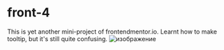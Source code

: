 # front-4
This is yet another mini-project of frontendmentor.io.
Learnt how to make tooltip, but it's still quite confusing.
![изображение](https://user-images.githubusercontent.com/82459673/134131727-df14009a-48d6-489c-b085-6a9dd7d15ace.png)
